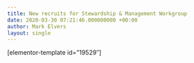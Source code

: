 ```yaml
---
title: New recruits for Stewardship & Management Workgroup
date: 2020-03-30 07:21:46.000000000 +00:00
author: Mark Elvers
layout: single
---
```

[elementor-template id=&#8221;19529&#8243;]
